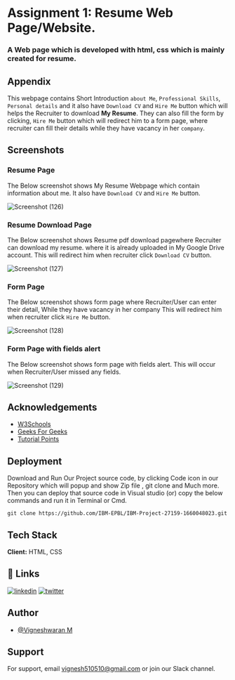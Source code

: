 
# Assignment 1: Resume Web Page/Website.
### A Web page which is developed with html, css which is mainly created for resume.




## Appendix

This webpage contains Short Introduction `about Me`, `Professional Skills`, `Personal details` and it also have `Download CV` and  `Hire Me` button which will helps the Recruiter to download __My Resume__. They can also fill the form  by clicking, `Hire Me` button which will redirect him to a form page, where recruiter can fill their details while they have vacancy in her `company`.


## Screenshots
### Resume Page
The Below screenshot shows My Resume Webpage which contain information about me.
It also have `Download CV` and `Hire Me` button.

![Screenshot (126)](https://user-images.githubusercontent.com/103897625/190868455-79f84539-148c-4ce0-9ef9-ba4537c36401.png)


### Resume Download Page
The Below screenshot shows Resume pdf download pagewhere Recruiter can download my resume.
where it is already uploaded in My Google Drive account. 
This will redirect him when recruiter  click `Download CV` button.

![Screenshot (127)](https://user-images.githubusercontent.com/103897625/190868477-b24744a0-e51e-4c57-876b-2b83d51104ba.png)


### Form Page
The Below screenshot shows form page where Recruiter/User can enter their detail, While they have vacancy in her company
This will redirect him when recruiter  click `Hire Me` button.

![Screenshot (128)](https://user-images.githubusercontent.com/103897625/190868503-5697c9e3-e53e-42c3-8fea-cbc406caff0a.png)


### Form Page with fields alert
The Below screenshot shows form page with fields alert. This will occur when Recruiter/User missed any fields.

![Screenshot (129)](https://user-images.githubusercontent.com/103897625/190868521-b55b5291-a8a6-458b-81a3-3b673e24b826.png)


## Acknowledgements

 - [W3Schools](https://awesomeopensource.com/project/elangosundar/awesome-README-templates)
 - [Geeks For Geeks](https://github.com/matiassingers/awesome-readme)
 - [Tutorial Points](https://bulldogjob.com/news/449-how-to-write-a-good-readme-for-your-github-project)



## Deployment 

Download and Run Our Project source code, by clicking Code icon in our Repository which will popup and show Zip file , git clone and Much more.
Then you can deploy that source code in Visual studio (or) copy the below commands and run it in Terminal or Cmd. 

```
git clone https://github.com/IBM-EPBL/IBM-Project-27159-1660048023.git

```


## Tech Stack

**Client:** HTML, CSS




## 🔗 Links
[![linkedin](https://img.shields.io/badge/linkedin-0A66C2?style=for-the-badge&logo=linkedin&logoColor=white)](https://www.linkedin.com/in/vwaran)
[![twitter](https://img.shields.io/badge/twitter-1DA1F2?style=for-the-badge&logo=twitter&logoColor=white)](https://twitter.com/)


## Author

- [@Vigneshwaran M](https://www.github.com/vicky-510)


## Support

For support, email vignesh510510@gmail.com or join our Slack channel.

